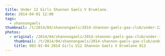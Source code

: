 ```yaml
---
title: Under 12 Girls Shannon Gaels V Drumlane.
date: 2014-04-01 12:00
tags:
  - shannongaels
thumbnail: /t/2014/04/shannongaels/2014-shannon-gaels-gaa-club/under-12-girls-shannon-gaels-v-drumlane/003-01-04-2014-girls-u12-shannon-gaels-v-drumlane-013.jpg
photos:
  - original: /2014/04/shannongaels/2014-shannon-gaels-gaa-club/under-12-girls-shannon-gaels-v-drumlane/003-01-04-2014-girls-u12-shannon-gaels-v-drumlane-013.jpg
    thumbnail: /t/2014/04/shannongaels/2014-shannon-gaels-gaa-club/under-12-girls-shannon-gaels-v-drumlane/003-01-04-2014-girls-u12-shannon-gaels-v-drumlane-013.jpg
    title: 003-01-04-2014 Girls U12 Shannon Gaels V Drumlane 013
---
```

